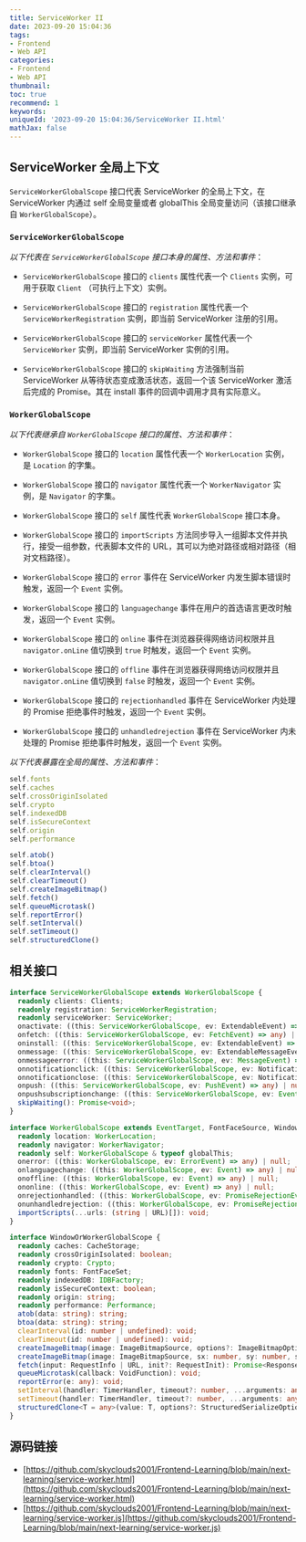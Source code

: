 ```yaml
---
title: ServiceWorker II
date: 2023-09-20 15:04:36
tags:
- Frontend
- Web API
categories:
- Frontend
- Web API
thumbnail: 
toc: true
recommend: 1
keywords: 
uniqueId: '2023-09-20 15:04:36/ServiceWorker II.html'
mathJax: false
---
```


## ServiceWorker 全局上下文

`ServiceWorkerGlobalScope` 接口代表 ServiceWorker 的全局上下文，在 ServiceWorker 内通过 self 全局变量或者 globalThis 全局变量访问（该接口继承自 `WorkerGlobalScope`）。

### `ServiceWorkerGlobalScope`

*以下代表在 `ServiceWorkerGlobalScope` 接口本身的属性、方法和事件*：

* `ServiceWorkerGlobalScope` 接口的 `clients` 属性代表一个 `Clients` 实例，可用于获取 `Client` （可执行上下文）实例。

* `ServiceWorkerGlobalScope` 接口的 `registration` 属性代表一个 `ServiceWorkerRegistration` 实例，即当前 ServiceWorker 注册的引用。

* `ServiceWorkerGlobalScope` 接口的 `serviceWorker` 属性代表一个 `ServiceWorker` 实例，即当前 ServiceWorker 实例的引用。

* `ServiceWorkerGlobalScope` 接口的 `skipWaiting` 方法强制当前 ServiceWorker 从等待状态变成激活状态，返回一个该 ServiceWorker 激活后完成的 Promise。其在 install 事件的回调中调用才具有实际意义。

### `WorkerGlobalScope`

*以下代表继承自 `WorkerGlobalScope` 接口的属性、方法和事件*：

* `WorkerGlobalScope` 接口的 `location` 属性代表一个 `WorkerLocation` 实例，是 `Location` 的字集。

* `WorkerGlobalScope` 接口的 `navigator` 属性代表一个 `WorkerNavigator` 实例，是 `Navigator` 的字集。

* `WorkerGlobalScope` 接口的 `self` 属性代表 `WorkerGlobalScope` 接口本身。

* `WorkerGlobalScope` 接口的 `importScripts` 方法同步导入一组脚本文件并执行，接受一组参数，代表脚本文件的 URL，其可以为绝对路径或相对路径（相对文档路径）。

* `WorkerGlobalScope` 接口的 `error` 事件在 ServiceWorker 内发生脚本错误时触发，返回一个 `Event` 实例。

* `WorkerGlobalScope` 接口的 `languagechange` 事件在用户的首选语言更改时触发，返回一个 `Event` 实例。

* `WorkerGlobalScope` 接口的 `online` 事件在浏览器获得网络访问权限并且 `navigator.onLine` 值切换到 `true` 时触发，返回一个 `Event` 实例。

* `WorkerGlobalScope` 接口的 `offline` 事件在浏览器获得网络访问权限并且 `navigator.onLine` 值切换到 `false` 时触发，返回一个 `Event` 实例。

* `WorkerGlobalScope` 接口的 `rejectionhandled` 事件在 ServiceWorker 内处理的 Promise 拒绝事件时触发，返回一个 `Event` 实例。

* `WorkerGlobalScope` 接口的 `unhandledrejection` 事件在 ServiceWorker 内未处理的 Promise 拒绝事件时触发，返回一个 `Event` 实例。

*以下代表暴露在全局的属性、方法和事件*：

```js
self.fonts
self.caches
self.crossOriginIsolated
self.crypto
self.indexedDB
self.isSecureContext
self.origin
self.performance
```

```js
self.atob()
self.btoa()
self.clearInterval()
self.clearTimeout()
self.createImageBitmap()
self.fetch()
self.queueMicrotask()
self.reportError()
self.setInterval()
self.setTimeout()
self.structuredClone()
```

## 相关接口

```ts
interface ServiceWorkerGlobalScope extends WorkerGlobalScope {
  readonly clients: Clients;
  readonly registration: ServiceWorkerRegistration;
  readonly serviceWorker: ServiceWorker;
  onactivate: ((this: ServiceWorkerGlobalScope, ev: ExtendableEvent) => any) | null;
  onfetch: ((this: ServiceWorkerGlobalScope, ev: FetchEvent) => any) | null;
  oninstall: ((this: ServiceWorkerGlobalScope, ev: ExtendableEvent) => any) | null;
  onmessage: ((this: ServiceWorkerGlobalScope, ev: ExtendableMessageEvent) => any) | null;
  onmessageerror: ((this: ServiceWorkerGlobalScope, ev: MessageEvent) => any) | null;
  onnotificationclick: ((this: ServiceWorkerGlobalScope, ev: NotificationEvent) => any) | null;
  onnotificationclose: ((this: ServiceWorkerGlobalScope, ev: NotificationEvent) => any) | null;
  onpush: ((this: ServiceWorkerGlobalScope, ev: PushEvent) => any) | null;
  onpushsubscriptionchange: ((this: ServiceWorkerGlobalScope, ev: Event) => any) | null;
  skipWaiting(): Promise<void>;
}

interface WorkerGlobalScope extends EventTarget, FontFaceSource, WindowOrWorkerGlobalScope {
  readonly location: WorkerLocation;
  readonly navigator: WorkerNavigator;
  readonly self: WorkerGlobalScope & typeof globalThis;
  onerror: ((this: WorkerGlobalScope, ev: ErrorEvent) => any) | null;
  onlanguagechange: ((this: WorkerGlobalScope, ev: Event) => any) | null;
  onoffline: ((this: WorkerGlobalScope, ev: Event) => any) | null;
  ononline: ((this: WorkerGlobalScope, ev: Event) => any) | null;
  onrejectionhandled: ((this: WorkerGlobalScope, ev: PromiseRejectionEvent) => any) | null;
  onunhandledrejection: ((this: WorkerGlobalScope, ev: PromiseRejectionEvent) => any) | null;
  importScripts(...urls: (string | URL)[]): void;
}

interface WindowOrWorkerGlobalScope {
  readonly caches: CacheStorage;
  readonly crossOriginIsolated: boolean;
  readonly crypto: Crypto;
  readonly fonts: FontFaceSet;
  readonly indexedDB: IDBFactory;
  readonly isSecureContext: boolean;
  readonly origin: string;
  readonly performance: Performance;
  atob(data: string): string;
  btoa(data: string): string;
  clearInterval(id: number | undefined): void;
  clearTimeout(id: number | undefined): void;
  createImageBitmap(image: ImageBitmapSource, options?: ImageBitmapOptions): Promise<ImageBitmap>;
  createImageBitmap(image: ImageBitmapSource, sx: number, sy: number, sw: number, sh: number, options?: ImageBitmapOptions): Promise<ImageBitmap>;
  fetch(input: RequestInfo | URL, init?: RequestInit): Promise<Response>;
  queueMicrotask(callback: VoidFunction): void;
  reportError(e: any): void;
  setInterval(handler: TimerHandler, timeout?: number, ...arguments: any[]): number;
  setTimeout(handler: TimerHandler, timeout?: number, ...arguments: any[]): number;
  structuredClone<T = any>(value: T, options?: StructuredSerializeOptions): T;
}
```

## 源码链接

* [https://github.com/skyclouds2001/Frontend-Learning/blob/main/next-learning/service-worker.html](https://github.com/skyclouds2001/Frontend-Learning/blob/main/next-learning/service-worker.html)
* [https://github.com/skyclouds2001/Frontend-Learning/blob/main/next-learning/service-worker.js](https://github.com/skyclouds2001/Frontend-Learning/blob/main/next-learning/service-worker.js)
